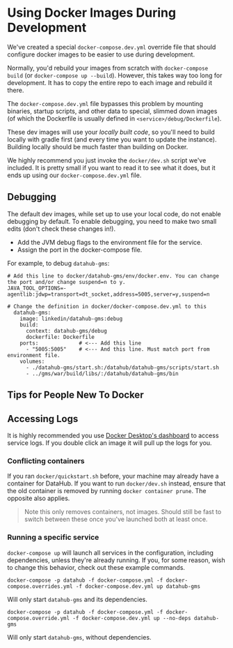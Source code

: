 # Using Docker Images During Development

We've created a special `docker-compose.dev.yml` override file that should configure docker images to be easier to use
during development.

Normally, you'd rebuild your images from scratch with `docker-compose build` (or `docker-compose up --build`). However,
this takes way too long for development. It has to copy the entire repo to each image and rebuild it there.

The `docker-compose.dev.yml` file bypasses this problem by mounting binaries, startup scripts, and other data to
special, slimmed down images (of which the Dockerfile is usually defined in `<service>/debug/Dockerfile`). 

These dev images will use your _locally built code_, so you'll need to build locally with gradle first
(and every time you want to update the instance). Building locally should be much faster than building on Docker.

We highly recommend you just invoke the `docker/dev.sh` script we've included. It is pretty small if you want to read it
to see what it does, but it ends up using our `docker-compose.dev.yml` file.

## Debugging

The default dev images, while set up to use your local code, do not enable debugging by default. To enable debugging,
you need to make two small edits (don't check these changes in!).

- Add the JVM debug flags to the environment file for the service.
- Assign the port in the docker-compose file.

For example, to debug `datahub-gms`:

```
# Add this line to docker/datahub-gms/env/docker.env. You can change the port and/or change suspend=n to y.
JAVA_TOOL_OPTIONS=-agentlib:jdwp=transport=dt_socket,address=5005,server=y,suspend=n
```

```
# Change the definition in docker/docker-compose.dev.yml to this
  datahub-gms:
    image: linkedin/datahub-gms:debug
    build:
      context: datahub-gms/debug
      dockerfile: Dockerfile
    ports:             # <--- Add this line
      - "5005:5005"    # <--- And this line. Must match port from environment file.
    volumes:
      - ./datahub-gms/start.sh:/datahub/datahub-gms/scripts/start.sh
      - ../gms/war/build/libs/:/datahub/datahub-gms/bin
```


## Tips for People New To Docker

## Accessing Logs

It is highly recommended you use [Docker Desktop's dashboard](https://www.docker.com/products/docker-desktop) to access service logs. If you double click an image it will pull up the logs for you.

### Conflicting containers

If you ran `docker/quickstart.sh` before, your machine may already have a container for DataHub. If you want to run
`docker/dev.sh` instead, ensure that the old container is removed by running `docker container prune`. The opposite also
applies.

> Note this only removes containers, not images. Should still be fast to switch between these once you've launched both
> at least once.

### Running a specific service

`docker-compose up` will launch all services in the configuration, including dependencies, unless they're already
running. If you, for some reason, wish to change this behavior, check out these example commands.

```
docker-compose -p datahub -f docker-compose.yml -f docker-compose.overrides.yml -f docker-compose.dev.yml up datahub-gms
```
Will only start `datahub-gms` and its dependencies.

```
docker-compose -p datahub -f docker-compose.yml -f docker-compose.override.yml -f docker-compose.dev.yml up --no-deps datahub-gms
```
Will only start `datahub-gms`, without dependencies.
